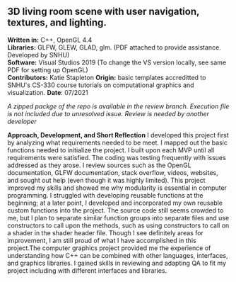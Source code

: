 ## 3D living room scene with user navigation, textures, and lighting.
**Written in:** C++, OpenGL 4.4  
**Libraries:** GLFW, GLEW, GLAD, glm. (PDF attached to provide assistance. Developed by SNHU)  
**Software:** Visual Studios 2019 (To change the VS version locally, see same PDF for setting up OpenGL)  
**Contributors:** Katie Stapleton
**Origin:** basic templates accreditted to SNHU's CS-330 course tutorials on computational graphics and visualization. 
**Date**: 07/2021
  
*A zipped packge of the repo is available in the review branch. Execution file is not included due to unresolved issue. Review is needed by another developer*  
  
**Approach, Development, and Short Reflection**
I developed this project first by analyzing what requirements needed to be meet. I mapped out the basic functions needed to initialize the project. I built upon each MVP until all requirements were satisfied. The coding was testing frequently with issues addressed as they arose. I review sources such as the OpenGL documentation, GLFW documentation, stack overflow, videos, websites, and sought out help (even though it was highly limited). This project improved my skills and showed me why modularity is essential in computer programming. I struggled with developing reusable functions at the beginning; at a later point, I developed and incorporated my own reusable custom functions into the project. The source code still seems crowded to me, but I plan to separate similar function groups into separate files and use constructors to call upon the methods, such as using constructors to call on a shader in the shader header file. Though I see definitely areas for improvement, I am still proud of what I have accomplished in this project.The computer graphics project provided me the experience of understanding how C++ can be combined with other languages, interfaces, and graphics libraries. I gained skills in reviewing and adapting QA to fit my project including with different interfaces and libraries. 

